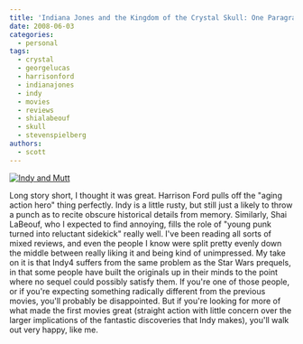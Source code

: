 ```yaml
---
title: 'Indiana Jones and the Kingdom of the Crystal Skull: One Paragraph Review'
date: 2008-06-03
categories:
  - personal
tags:
  - crystal
  - georgelucas
  - harrisonford
  - indianajones
  - indy
  - movies
  - reviews
  - shialabeouf
  - skull
  - stevenspielberg
authors:
  - scott
---
```


[![Indy and Mutt](/images/2546283558_2bf857af48.jpg)](http://www.flickr.com/photos/spaceninja/2546283558/)

Long story short, I thought it was great. Harrison Ford pulls off the "aging action hero" thing perfectly. Indy is a little rusty, but still just a likely to throw a punch as to recite obscure historical details from memory. Similarly, Shai LaBeouf, who I expected to find annoying, fills the role of "young punk turned into reluctant sidekick" really well. I've been reading all sorts of mixed reviews, and even the people I know were split pretty evenly down the middle between really liking it and being kind of unimpressed. My take on it is that Indy4 suffers from the same problem as the Star Wars prequels, in that some people have built the originals up in their minds to the point where no sequel could possibly satisfy them. If you're one of those people, or if you're expecting something radically different from the previous movies, you'll probably be disappointed. But if you're looking for more of what made the first movies great (straight action with little concern over the larger implications of the fantastic discoveries that Indy makes), you'll walk out very happy, like me.
